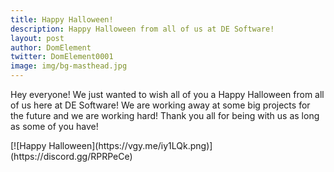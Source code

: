 ```yaml
---
title: Happy Halloween!
description: Happy Halloween from all of us at DE Software!
layout: post
author: DomElement
twitter: DomElement0001
image: img/bg-masthead.jpg
---
```

Hey everyone! We just wanted to wish all of you a Happy Halloween from all of us here at DE Software! We are working away at some big projects for the future and we are working hard! Thank you all for being with us as long as some of you have!
<div class="text-center">
[![Happy Halloween](https://vgy.me/iy1LQk.png)](https://discord.gg/RPRPeCe)
</div>
